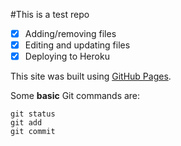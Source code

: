 #This is a test repo

- [x] Adding/removing files
- [x] Editing and updating files
- [x] Deploying to Heroku

This site was built using [GitHub Pages](https://pages.github.com/).

Some **basic** Git commands are:
```
git status
git add
git commit
```
